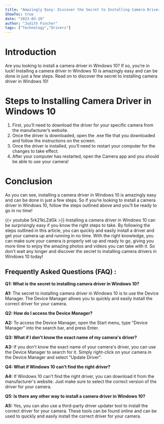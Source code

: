 ```yaml
---
title: "Amazingly Easy: Discover the Secret to Installing Camera Driver in Windows 10!"
ShowToc: true 
date: "2023-03-19"
author: "Judith Fincher" 
tags: ["Technology","Drivers"]
---
```

# Introduction
Are you looking to install a camera driver in Windows 10? If so, you’re in luck! Installing a camera driver in Windows 10 is amazingly easy and can be done in just a few steps. Read on to discover the secret to installing camera driver in Windows 10! 

# Steps to Installing Camera Driver in Windows 10
1. First, you’ll need to download the driver for your specific camera from the manufacturer’s website.
2. Once the driver is downloaded, open the .exe file that you downloaded and follow the instructions on the screen.
3. Once the driver is installed, you’ll need to restart your computer for the changes to take effect.
4. After your computer has restarted, open the Camera app and you should be able to use your camera!

# Conclusion
As you can see, installing a camera driver in Windows 10 is amazingly easy and can be done in just a few steps. So if you’re looking to install a camera driver in Windows 10, follow the steps outlined above and you’ll be ready to go in no time!

{{< youtube 5rk21kLZdGk >}} 
Installing a camera driver in Windows 10 can be surprisingly easy if you know the right steps to take. By following the steps outlined in this article, you can quickly and easily install a driver and get your camera up and running in no time. With the right knowledge, you can make sure your camera is properly set up and ready to go, giving you more time to enjoy the amazing photos and videos you can take with it. So don't wait any longer and discover the secret to installing camera drivers in Windows 10 today!

## Frequently Asked Questions (FAQ) :
**Q1: What is the secret to installing camera driver in Windows 10?**

**A1:** The secret to installing camera driver in Windows 10 is to use the Device Manager. The Device Manager allows you to quickly and easily install the correct driver for your camera.

**Q2: How do I access the Device Manager?**

**A2:** To access the Device Manager, open the Start menu, type "Device Manager" into the search bar, and press Enter.

**Q3: What if I don't know the exact name of my camera's driver?**

**A3:** If you don't know the exact name of your camera's driver, you can use the Device Manager to search for it. Simply right-click on your camera in the Device Manager and select "Update Driver".

**Q4: What if Windows 10 can't find the right driver?**

**A4:** If Windows 10 can't find the right driver, you can download it from the manufacturer's website. Just make sure to select the correct version of the driver for your camera.

**Q5: Is there any other way to install a camera driver in Windows 10?**

**A5:** Yes, you can also use a third-party driver updater tool to install the correct driver for your camera. These tools can be found online and can be used to quickly and easily install the correct driver for your camera.





